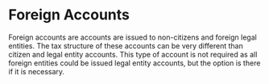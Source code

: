 # Foreign Accounts



Foreign accounts are accounts are issued to non-citizens and foreign legal entities. The tax structure of these accounts can be very different than citizen and legal entity accounts. This type of account is not required as all foreign entities could be issued legal entity accounts, but the option is there if it is necessary.
